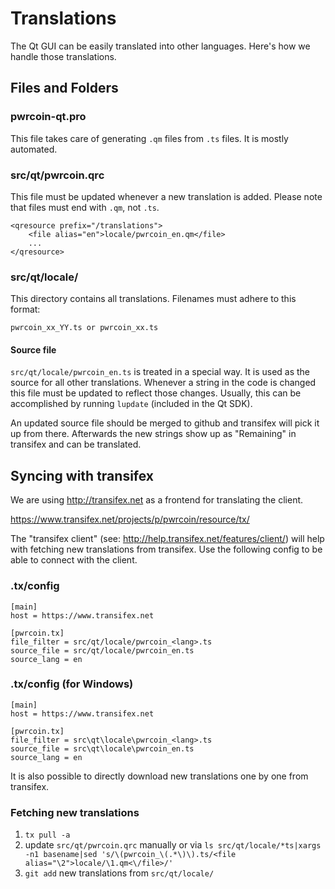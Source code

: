 Translations
============

The Qt GUI can be easily translated into other languages. Here's how we
handle those translations.

Files and Folders
-----------------

### pwrcoin-qt.pro

This file takes care of generating `.qm` files from `.ts` files. It is mostly
automated.

### src/qt/pwrcoin.qrc

This file must be updated whenever a new translation is added. Please note that
files must end with `.qm`, not `.ts`.

    <qresource prefix="/translations">
        <file alias="en">locale/pwrcoin_en.qm</file>
        ...
    </qresource>

### src/qt/locale/

This directory contains all translations. Filenames must adhere to this format:

    pwrcoin_xx_YY.ts or pwrcoin_xx.ts

#### Source file

`src/qt/locale/pwrcoin_en.ts` is treated in a special way. It is used as the
source for all other translations. Whenever a string in the code is changed
this file must be updated to reflect those changes. Usually, this can be
accomplished by running `lupdate` (included in the Qt SDK).

An updated source file should be merged to github and transifex will pick it
up from there. Afterwards the new strings show up as "Remaining" in transifex
and can be translated.

Syncing with transifex
----------------------

We are using http://transifex.net as a frontend for translating the client.

https://www.transifex.net/projects/p/pwrcoin/resource/tx/

The "transifex client" (see: http://help.transifex.net/features/client/)
will help with fetching new translations from transifex. Use the following
config to be able to connect with the client.

### .tx/config

    [main]
    host = https://www.transifex.net

    [pwrcoin.tx]
    file_filter = src/qt/locale/pwrcoin_<lang>.ts
    source_file = src/qt/locale/pwrcoin_en.ts
    source_lang = en
    
### .tx/config (for Windows)

    [main]
    host = https://www.transifex.net

    [pwrcoin.tx]
    file_filter = src\qt\locale\pwrcoin_<lang>.ts
    source_file = src\qt\locale\pwrcoin_en.ts
    source_lang = en

It is also possible to directly download new translations one by one from transifex.

### Fetching new translations

1. `tx pull -a`
2. update `src/qt/pwrcoin.qrc` manually or via
   `ls src/qt/locale/*ts|xargs -n1 basename|sed 's/\(pwrcoin_\(.*\)\).ts/<file alias="\2">locale/\1.qm<\/file>/'`
3. `git add` new translations from `src/qt/locale/`
